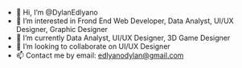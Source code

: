 - 👋 Hi, I’m @DylanEdlyano
- 👀 I’m interested in Frond End Web Developer, Data Analyst, UI/UX Designer, Graphic Designer
- 🌱 I’m currently Data Analyst, UI/UX Designer, 3D Game Designer
- 💞️ I’m looking to collaborate on UI/UX Designer
- 📫 Contact me by email: edlyanodylan@gmail.com
